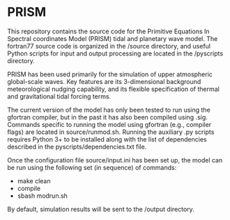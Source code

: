 # PRISM

This repository contains the source code for the Primitive Equations In Spectral coordinates Model (PRISM) tidal and planetary wave model. The fortran77 source code is organized in the /source directory, and useful Python scripts for input and output processing are located in the /pyscripts directory. 

PRISM has been used primarily for the simulation of upper atmospheric global-scale waves. Key features are its 3-dimensional background meteorological nudging capability, and its flexible specification of thermal and gravitational tidal forcing terms. 

The current version of the model has only been tested to run using the gfortran compiler, but in the past it has also been compiled using .sig. Commands specific to running the model using gfortran (e.g., compiler flags) are located in source/runmod.sh. Running the auxiliary .py scripts requires Python 3+ to be installed along with the list of dependencies described in the pyscripts/dependencies.txt file. 

Once the configuration file source/input.ini has been set up, the model can be run using the following set (in sequence) of commands:

- make clean
- compile
- sbash modrun.sh

By default, simulation results will be sent to the /output directory. 

